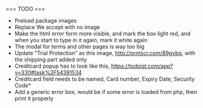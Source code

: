 === TODO ===

- Preload package images
- Replace We accept with no image
- Make the html error form more visible, and mark the box light red, and when you start to type in it again, mark it white again
- The modal for terms and other pages is way too big
- Update "Trial Protection" as this image, http://prntscr.com/89gvbq, with the shipping part added only
- Creditcard popup has to look like this, https://todoist.com/app?v=330#task%2F54391534
- Creditcard field needs to be named, Card number, Expiry Date, Security Code*
- Add a generic error box, would be if some error is loaded from php, then print it properly

